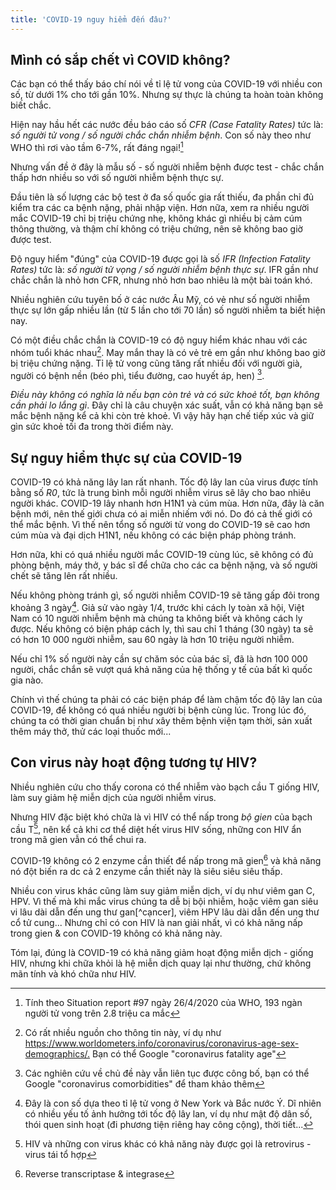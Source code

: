 ```yaml
---
title: 'COVID-19 nguy hiểm đến đâu?'
---
```


## Mình có sắp chết vì COVID không?

Các bạn có thể thấy báo chí nói về tỉ lệ tử vong của COVID-19 với nhiều con số, từ dưới 1% cho tới gần 10%. Nhưng sự thực là chúng ta hoàn toàn không biết chắc.

Hiện nay hầu hết các nước đều báo cáo số _CFR (Case Fatality Rates)_ tức là: _số người tử vong / số người chắc chắn nhiễm bệnh_. Con số này theo như WHO thì rơi vào tầm 6-7%, rất đáng ngại![^who]

Nhưng vấn đề ở đây là mẫu số - số người nhiễm bệnh được test - chắc chắn thấp hơn nhiều so với số người nhiễm bệnh thực sự.

Đầu tiên là số lượng các bộ test ở đa số quốc gia rất thiếu, đa phần chỉ đủ kiểm tra các ca bệnh nặng, phải nhập viện. Hơn nữa, xem ra nhiều người mắc COVID-19 chỉ bị triệu chứng nhẹ, không khác gì nhiều bị cảm cúm thông thường, và thậm chí không có triệu chứng, nên sẽ không bao giờ được test.

Độ nguy hiểm "đúng" của COVID-19 được gọi là số _IFR (Infection Fatality Rates)_ tức là: _số người tử vọng / số người nhiễm bệnh thực sự_. IFR gần như chắc chắn là nhỏ hơn CFR, nhưng nhỏ hơn bao nhiêu là một bài toán khó.

Nhiều nghiên cứu tuyên bố ở các nước Âu Mỹ, có vẻ như số người nhiễm thực sự lớn gấp nhiều lần (từ 5 lần cho tới 70 lần) số người nhiễm ta biết hiện nay.

Có một điều chắc chắn là COVID-19 có độ nguy hiểm khác nhau với các nhóm tuổi khác nhau[^age]. May mắn thay là có vẻ trẻ em gần như không bao giờ bị triệu chứng nặng. Tỉ lệ tử vong cũng tăng rất nhiều đối với người già, người có bệnh nền (béo phì, tiểu đường, cao huyết áp, hen) [^comorbidities].

_Điều này không có nghĩa là nếu bạn còn trẻ và có sức khoẻ tốt, bạn không cần phải lo lắng gì_. Đây chỉ là câu chuyện xác suất, vẫn có khả năng bạn sẽ mắc bệnh nặng kể cả khi còn trẻ khoẻ. Vì vậy hãy hạn chế tiếp xúc và giữ gìn sức khoẻ tối đa trong thời điểm này.

## Sự nguy hiểm thực sự của COVID-19

COVID-19 có khả năng lây lan rất nhanh. Tốc độ lây lan của virus được tính bằng số _R0_, tức là trung bình mỗi người nhiễm virus sẽ lây cho bao nhiêu người khác. COVID-19 lây nhanh hơn H1N1 và cúm mùa. Hơn nữa, đây là căn bệnh mới, nên thế giới chưa có ai miễn nhiếm với nó. Do đó cả thế giới có thể mắc bệnh. Vì thế nên tổng số người tử vong do COVID-19 sẽ cao hơn cúm mùa và đại dịch H1N1, nếu không có các biện pháp phòng tránh.

Hơn nữa, khi có quá nhiều người mắc COVID-19 cùng lúc, sẽ không có đủ phòng bệnh, máy thở, y bác sĩ để chữa cho các ca bệnh nặng, và số người chết sẽ tăng lên rất nhiều.

Nếu không phòng tránh gì, số người nhiễm COVID-19 sẽ tăng gấp đôi trong khoảng 3 ngày[^doubling]. Giả sử vào ngày 1/4, trước khi cách ly toàn xã hội, Việt Nam có 10 người nhiễm bệnh mà chúng ta không biết và không cách ly được. Nếu không có biện pháp cách ly, thì sau chỉ 1 tháng (30 ngày) ta sẽ có hơn 10 000 người nhiễm, sau 60 ngày là hơn 10 triệu người nhiễm.

Nếu chỉ 1% số người này cần sự chăm sóc của bác sĩ, đã là hơn 100 000 người, chắc chắn sẽ vượt quá khả năng của hệ thống y tế của bất kì quốc gia nào.

Chính vì thế chúng ta phải có các biện pháp để làm chậm tốc độ lây lan của COVID-19, để không có quá nhiều người bị bệnh cùng lúc. Trong lúc đó, chúng ta có thời gian chuẩn bị như xây thêm bệnh viện tạm thời, sản xuất thêm máy thở, thử các loại thuốc mới...

## Con virus này hoạt động tương tự HIV?

Nhiều nghiên cứu cho thấy corona có thể nhiễm vào bạch cầu T giống HIV, làm suy giảm hệ miễn dịch của người nhiễm virus.

Nhưng HIV đặc biệt khó chữa là vì HIV có thể nấp trong _bộ gien_ của bạch cầu T[^retro], nên kể cả khi cơ thể diệt hết virus HIV sống, những con HIV ẩn trong mã gien vẫn có thể chui ra.

COVID-19 không có 2 enzyme cần thiết để nấp trong mã gien[^enzymes] và khả năng nó đột biến ra dc cả 2 enzyme cần thiết này là siêu siêu siêu thấp.

Nhiều con virus khác cũng làm suy giảm miễn dịch, ví dụ như viêm gan C, HPV. Vì thế mà khi mắc virus chúng ta dễ bị bội nhiễm, hoặc viêm gan siêu vi lâu dài dẫn đến ung thư gan[^cạncer], viêm HPV lâu dài dẫn đến ung thư cổ tử cung... Nhưng chỉ có con HIV là nan giải nhất, vì có khả năng nấp trong gien & con COVID-19 không có khả năng này.

Tóm lại, đúng là COVID-19 có khả năng giảm hoạt động miễn dịch - giống HIV, nhưng khi chữa khỏi là hệ miễn dịch quay lại như thường, chứ không mãn tính và khó chữa như HIV.

[^who]: Tính theo Situation report #97 ngày 26/4/2020 của WHO, 193 ngàn người tử vong trên 2.8 triệu ca mắc
[^age]: Có rất nhiều nguồn cho thông tin này, ví dụ như <https://www.worldometers.info/coronavirus/coronavirus-age-sex-demographics/.> Bạn có thể Google "coronavirus fatality age"
[^comorbidities]: Các nghiên cứu về chủ đề này vẫn liên tục được công bố, bạn có thể Google "coronavirus comorbidities" để tham khảo thêm
[^doubling]: Đây là con số dựa theo tỉ lệ tử vong ở New York và Bắc nước Ý. Dĩ nhiên có nhiều yếu tố ảnh hưởng tới tốc độ lây lan, ví dụ như mật độ dân số, thói quen sinh hoạt (đi phương tiện riêng hay công cộng), thời tiết...
[^retro]: HIV và những con virus khác có khả năng này được gọi là retrovirus - virus tái tổ hợp
[^enzymes]: Reverse transcriptase & integrase
[^cancer]: Vai trò bình thường của tế bào T có diệt tế bào ung thư
